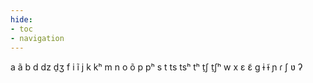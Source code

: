 ```yaml
---
hide:
- toc
- navigation
---
```

a
ã
b
d
dz
d̠ʒ
f
i
ĩ
j
k
kʰ
m
n
o
õ
p
pʰ
s
t
ts
tsʰ
tʰ
t̠ʃ
t̠ʃʰ
w
x
ɛ
ɛ̃
ɡ
ɨ
ɨ̃
ɲ
ɾ
ʃ
ʋ
ʔ
